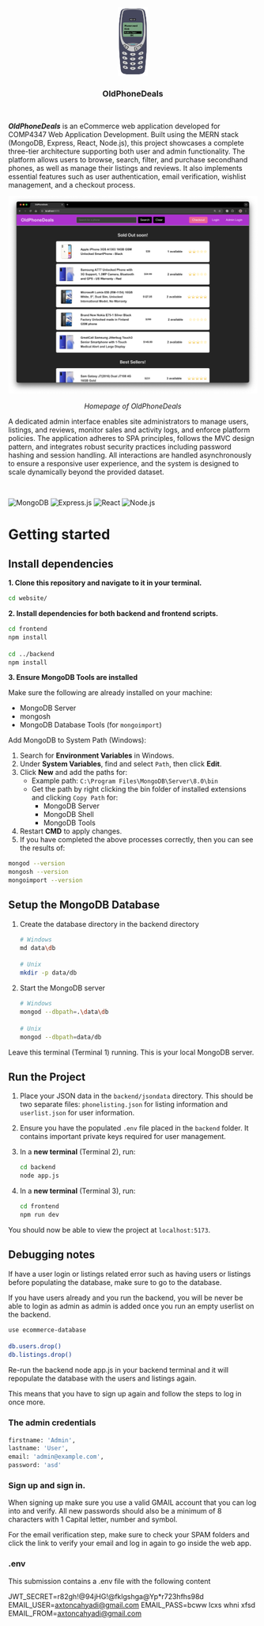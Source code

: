 <br />
<div align="center">
    <img src="frontend/public/nokia.png" alt="Logo" width="60">
    <h3 align="center">OldPhoneDeals</h3>
</div>

<br />

**_OldPhoneDeals_** is an eCommerce web application developed for COMP4347 Web Application Development. Built using the MERN stack (MongoDB, Express, React, Node.js), this project showcases a complete three-tier architecture supporting both user and admin functionality. The platform allows users to browse, search, filter, and purchase secondhand phones, as well as manage their listings and reviews. It also implements essential features such as user authentication, email verification, wishlist management, and a checkout process.

<center>
  <img src="frontend/public/home.png" width="512">
  <p><em>Homepage of OldPhoneDeals</em></p>
</center>

A dedicated admin interface enables site administrators to manage users, listings, and reviews, monitor sales and activity logs, and enforce platform policies. The application adheres to SPA principles, follows the MVC design pattern, and integrates robust security practices including password hashing and session handling. All interactions are handled asynchronously to ensure a responsive user experience, and the system is designed to scale dynamically beyond the provided dataset.

<br>

![MongoDB](https://img.shields.io/badge/MongoDB-4EA94B?style=for-the-badge&logo=mongodb&logoColor=white)
![Express.js](https://img.shields.io/badge/Express%20js-000000?style=for-the-badge&logo=express&logoColor=white)
![React](https://img.shields.io/badge/React-20232A?style=for-the-badge&logo=react&logoColor=61DAFB)
![Node.js](https://img.shields.io/badge/Node%20js-339933?style=for-the-badge&logo=nodedotjs&logoColor=white)


# Getting started

## Install dependencies

**1. Clone this repository and navigate to it in your terminal.**

   ```bash
   cd website/
   ```

**2. Install dependencies for both backend and frontend scripts.**
   ```bash
   cd frontend
   npm install

   cd ../backend
   npm install
   ```

**3. Ensure MongoDB Tools are installed**

   Make sure the following are already installed on your machine:
   - MongoDB Server
   - mongosh
   - MongoDB Database Tools (for `mongoimport`)

   Add MongoDB to System Path (Windows):
   1. Search for **Environment Variables** in Windows.
   2. Under **System Variables**, find and select `Path`, then click **Edit**.
   3. Click **New** and add the paths for:
      - Example path: `C:\Program Files\MongoDB\Server\8.0\bin`
      - Get the path by right clicking the bin folder of installed extensions and clicking `Copy Path` for:
         - MongoDB Server 
         - MongoDB Shell
         - MongoDB Tools
   4. Restart **CMD** to apply changes.
   5. If you have completed the above processes correctly, then you can see the results of:
   ```bash
   mongod --version
   mongosh --version
   mongoimport --version
   ```

## Setup the MongoDB Database

1. Create the database directory in the backend directory
   ```bash
   # Windows
   md data\db

   # Unix
   mkdir -p data/db
   ```

2. Start the MongoDB server
   ```bash
   # Windows
   mongod --dbpath=.\data\db

   # Unix
   mongod --dbpath=data/db
   ```

Leave this terminal (Terminal 1) running. This is your local MongoDB server.

## Run the Project

1. Place your JSON data in the `backend/jsondata` directory. This should be two separate files: `phonelisting.json` for listing information and `userlist.json` for user information.

2. Ensure you have the populated `.env` file placed in the `backend` folder. It contains important private keys required for user management.

3. In a **new terminal** (Terminal 2), run:
   ```bash
   cd backend
   node app.js
   ```

4. In a **new terminal** (Terminal 3), run:
   ```bash
   cd frontend
   npm run dev
   ```

You should now be able to view the project at ``localhost:5173``.

## Debugging notes 

If have a user login or listings related error such as having users or listings before populating the database, make sure to go to the database. 

If you have users already and you run the backend, you will be never be able to login as admin as admin is added once you run an empty userlist on the backend.

```bash
use ecommerce-database

db.users.drop()
db.listings.drop()
```

Re-run the backend node app.js in your backend terminal and it will repopulate the database with the users and listings again.

This means that you have to sign up again and follow the steps to log in once more.

### The admin credentials
   ```bash
   firstname: 'Admin',
   lastname: 'User',
   email: 'admin@example.com',
   password: 'asd'
   ```

### Sign up and sign in.

When signing up make sure you use a valid GMAIL account that you can log into and verify.
All new passwords should also be a minimum of 8 characters with 1 Capital letter, number and symbol.

For the email verification step, make sure to check your SPAM folders and click the link to verify your email and log in again to go inside the web app.

### .env

This submission contains a .env file with the following content 

JWT_SECRET=r82gh!@94jHG!@fklgshga@Yp*r723hfhs98d
EMAIL_USER=axtoncahyadi@gmail.com
EMAIL_PASS=bcww lcxs whni xfsd
EMAIL_FROM=axtoncahyadi@gmail.com

